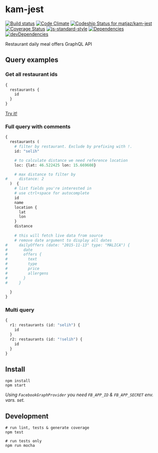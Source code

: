 # kam-jest
[![Build status][travis-image]][travis-url] [![Code Climate][codeclimate-image]][codeclimate-url] [![Codeship Status for matjaz/kam-jest][codeship-image]][codeship-url] [![Coverage Status][coverage-image]][coverage-url] [![js-standard-style][standard-image]][standard-url] [![Dependencies][david-image]][david-url] [![devDependencies][david-dev-image]][david-dev-url]

Restaurant daily meal offers GraphQL API

## Query examples

### Get all restaurant ids
```graphql
{
  restaurants {
    id
  }
}
```
[Try it!](https://kam-jest.herokuapp.com/graphql?query=%7B%0A%20%20restaurants%20%7B%0A%20%20%20%20id%0A%20%20%7D%0A%7D)

### Full query with comments
```graphql
{
  restaurants (
    # filter by restaurant. Exclude by prefixing with !.
    id: "selih"

    # to calculate distance we need reference location
    loc: {lat: 46.522425 lon: 15.669608}

    # max distance to filter by
#     distance: 2
  )  {
    # list fields you're interested in
    # use ctrl+space for autocomplete
    id
    name
    location {
      lat
      lon
    }
    distance
    
    # this will fetch live data from source
    # remove date argument to display all dates
#     dailyOffers (date: "2015-11-13" type: "MALICA") {
#       date
#       offers {
#         text
#         type
#         price
#         allergens
#       }
#     }
 
  }
} 
```

### Multi query
```graphql
{
  r1: restaurants (id: "selih") {
    id
  }
  r2: restaurants (id: "!selih") {
    id
  }
}
```

## Install

    npm install
    npm start

*Using `FacebookGraphProvider` you need `FB_APP_ID` & `FB_APP_SECRET` env. vars. set.*

## Development

    # run lint, tests & generate coverage
    npm test

    # run tests only
    npm run mocha


[travis-image]: https://img.shields.io/travis/matjaz/kam-jest/master.svg?style=flat
[travis-url]: https://travis-ci.org/matjaz/kam-jest
[codeclimate-image]: https://img.shields.io/codeclimate/github/matjaz/kam-jest.svg?style=flat
[codeclimate-url]: https://codeclimate.com/github/matjaz/kam-jest
[codeship-image]: https://img.shields.io/codeship/cf37bb00-6c82-0133-62fa-261517c79011/master.svg?style=flat
[codeship-url]: https://codeship.com/projects/115577
[coverage-image]: https://img.shields.io/coveralls/matjaz/kam-jest/master.svg?style=flat
[coverage-url]: https://coveralls.io/r/matjaz/kam-jest
[standard-image]: https://img.shields.io/badge/code%20style-standard-brightgreen.svg
[standard-url]: http://standardjs.com
[david-image]: https://img.shields.io/david/matjaz/kam-jest.svg?style=flat
[david-url]: https://david-dm.org/matjaz/kam-jest
[david-dev-image]: https://img.shields.io/david/dev/matjaz/kam-jest.svg?style=flat
[david-dev-url]: https://david-dm.org/matjaz/kam-jest#info=devDependencies
